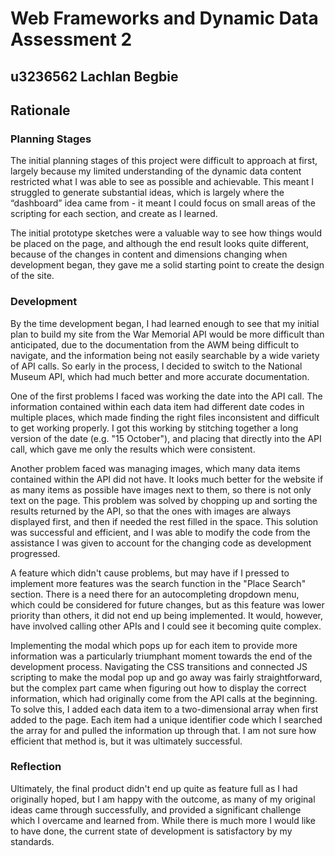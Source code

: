 # Web Frameworks and Dynamic Data Assessment 2
## u3236562 Lachlan Begbie

## Rationale

### Planning Stages

The initial planning stages of this project were difficult to approach at first, largely because my limited understanding of the dynamic data content restricted what I was able to see as possible and achievable. This meant I struggled to generate substantial ideas, which is largely where the “dashboard” idea came from - it meant I could focus on small areas of the scripting for each section, and create as I learned.

The initial prototype sketches were a valuable way to see how things would be placed on the page, and although the end result looks quite different, because of the changes in content and dimensions changing when development began, they gave me a solid starting point to create the design of the site.


### Development

By the time development began, I had learned enough to see that my initial plan to build my site from the War Memorial API would be more difficult than anticipated, due to the documentation from the AWM being difficult to navigate, and the information being not easily searchable by a wide variety of API calls. So early in the process, I decided to switch to the National Museum API, which had much better and more accurate documentation.

One of the first problems I faced was working the date into the API call. The information contained within each data item had different date codes in multiple places, which made finding the right files inconsistent and difficult to get working properly. I got this working by stitching together a long version of the date (e.g. "15 October"), and placing that directly into the API call, which gave me only the results which were consistent.

Another problem faced was managing images, which many data items contained within the API did not have. It looks much better for the website if as many items as possible have images next to them, so there is not only text on the page. This problem was solved by chopping up and sorting the results returned by the API, so that the ones with images are always displayed first, and then if needed the rest filled in the space. This solution was successful and efficient, and I was able to modify the code from the assistance I was given to account for the changing code as development progressed.

A feature which didn't cause problems, but may have if I pressed to implement more features was the search function in the "Place Search" section. There is a need there for an autocompleting dropdown menu, which could be considered for future changes, but as this feature was lower priority than others, it did not end up being implemented. It would, however, have involved calling other APIs and I could see it becoming quite complex.

Implementing the modal which pops up for each item to provide more information was a particularly triumphant moment towards the end of the development process. Navigating the CSS transitions and connected JS scripting to make the modal pop up and go away was fairly straightforward, but the complex part came when figuring out how to display the correct information, which had originally come from the API calls at the beginning. To solve this, I added each data item to a two-dimensional array when first added to the page. Each item had a unique identifier code which I searched the array for and pulled the information up through that. I am not sure how efficient that method is, but it was ultimately successful.


### Reflection

Ultimately, the final product didn't end up quite as feature full as I had originally hoped, but I am happy with the outcome, as many of my original ideas came through successfully, and provided a significant challenge which I overcame and learned from. While there is much more I would like to have done, the current state of development is satisfactory by my standards.